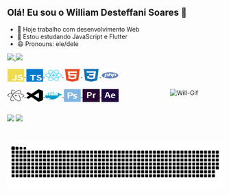 ## Olá! Eu sou o William Desteffani Soares 👋

- 🔭 Hoje trabalho com desenvolvimento Web
- 🌱 Estou estudando JavaScript e Flutter
- 😄 Pronouns: ele/dele

<div>
  <a href="https://github.com/WilliamDS-Uchiha">
  <img height="180em" src="https://github-readme-stats.vercel.app/api?username=WilliamDS-Uchiha&show_icons=true&theme=tokyonight&include_all_commits=true&count_private=true"/>
  <img height="180em" src="https://github-readme-stats.vercel.app/api/top-langs/?username=WilliamDS-Uchiha&layout=compact&langs_count=7&theme=tokyonight"/>
</div>
<div style="display: inline_block"><br>
  <img align="center" alt="Will-Js" height="30" width="40" src="https://github.com/devicons/devicon/blob/master/icons/javascript/javascript-plain.svg">
  <img align="center" alt="Will-Ts" height="30" width="40" src="https://github.com/devicons/devicon/blob/master/icons/typescript/typescript-plain.svg">
  <img align="center" alt="Will-React" height="30" width="40" src="https://github.com/devicons/devicon/blob/master/icons/react/react-original.svg">
  <img align="center" alt="Will-HTML" height="30" width="40" src="https://github.com/devicons/devicon/blob/master/icons/html5/html5-plain.svg">
  <img align="center" alt="Will-CSS" height="30" width="40" src="https://github.com/devicons/devicon/blob/master/icons/css3/css3-plain.svg">
  <img align="center" alt="Will-PHP" height="30" width="40" src="https://github.com/devicons/devicon/blob/master/icons/php/php-plain.svg">
  <br><br>
  <img align="center" alt="Will-Atom" height="30" width="40" src="https://github.com/devicons/devicon/blob/master/icons/atom/atom-original.svg">
  <img align="center" alt="Will-VSCode" height="30" width="40" src="https://github.com/devicons/devicon/blob/master/icons/vscode/vscode-plain.svg">
  <img align="center" alt="Will-Docker" height="30" width="40" src="https://github.com/devicons/devicon/blob/master/icons/docker/docker-plain.svg">
  <img align="center" alt="Will-Photoshop" height="30" width="40" src="https://github.com/devicons/devicon/blob/master/icons/photoshop/photoshop-plain.svg">
  <img align="center" alt="Will-Premiere" height="30" width="40" src="https://github.com/devicons/devicon/blob/master/icons/premierepro/premierepro-plain.svg">
  <img align="center" alt="Will-AfterEffects" height="30" width="40" src="https://github.com/devicons/devicon/blob/master/icons/aftereffects/aftereffects-plain.svg">
  <img align="right" alt="Will-Gif" height="124" width="124" src="https://imgur.com/tYHWUIh.gif">
</div>

##

<div>
  <a href = "mailto:williamds.uchiha@gmail.com"><img src="https://img.shields.io/badge/-Gmail-%23333?style=for-the-badge&logo=gmail&logoColor=white" target="_blank"></a>
  <a href="https://br.linkedin.com/in/william-desteffani-soares" target="_blank"><img src="https://img.shields.io/badge/-LinkedIn-%230077B5?style=for-the-badge&logo=linkedin&logoColor=white" target="_blank"></a> 

  ![Snake animation](https://github.com/WilliamDS-Uchiha/WilliamDS-Uchiha/blob/output/github-contribution-grid-snake.svg)

</div>
